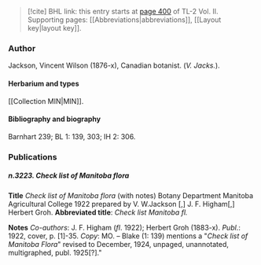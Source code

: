 > [!cite] BHL link: this entry starts at [page 400](https://www.biodiversitylibrary.org/item/103253#page/426/mode/1up) of TL-2 Vol. II.
> Supporting pages: [[Abbreviations|abbreviations]], [[Layout key|layout key]].

### Author

Jackson, Vincent Wilson (1876-x), Canadian botanist. (*V. Jacks.*).

#### Herbarium and types

[[Collection MIN|MIN]].

#### Bibliography and biography

Barnhart 239; BL 1: 139, 303; IH 2: 306.

### Publications

##### n.3223. Check list of Manitoba flora

**Title**
*Check list of Manitoba flora* (with notes) Botany Department Manitoba Agricultural College 1922 prepared by V. W.Jackson \[,\] J. F. Higham\[,\] Herbert Groh.
**Abbreviated title**: *Check list Manitoba fl.*

**Notes**
*Co-authors*: J. F. Higham (*fl*. 1922); Herbert Groh (1883-x).
*Publ*.: 1922, cover, p. \[1\]-35. *Copy*: MO. – Blake (1: 139) mentions a "*Check list of Manitoba Flora*" revised to December, 1924, unpaged, unannotated, multigraphed, publ. 1925\[?\]."


